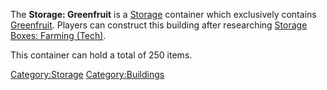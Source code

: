 The **Storage: Greenfruit** is a [Storage](Storage.md "wikilink") container
which exclusively contains [Greenfruit](Greenfruit.md "wikilink"). Players
can construct this building after researching [Storage Boxes: Farming
(Tech)](Storage_Boxes:_Farming_(Tech) "wikilink").

This container can hold a total of 250 items.

[Category:Storage](Category:Storage "wikilink")
[Category:Buildings](Category:Buildings "wikilink")